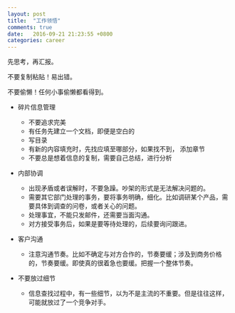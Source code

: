 ```yaml
---
layout: post
title:  "工作领悟"
comments: true
date:   2016-09-21 21:23:55 +0800
categories: career
---
```


先思考，再汇报。

不要复制粘贴！易出错。

不要偷懒！任何小事偷懒都看得到。

+ 碎片信息管理
    - 不要追求完美
    - 有任务先建立一个文档，即便是空白的
    - 写目录
    - 有新的内容填充时，先找应填至哪部分，如果找不到， 添加章节
    - 不要总是想着信息的复制，需要自己总结，进行分析

+ 内部协调
    - 出现矛盾或者误解时，不要急躁。吵架的形式是无法解决问题的。
    - 需要其它部门处理的事务，要将事务明确，细化。比如调研某个产品，需要具体到调查的问卷，或者关心的问题。
    - 处理事宜，不能只发邮件，还需要当面沟通。
    - 对方接受事务后，如果是要等待处理的，后续要询问跟进。
    
+ 客户沟通
    - 注意沟通节奏。比如不确定与对方合作的，节奏要缓；涉及到商务价格的，节奏要缓。即使真的很着急也要缓。把握一个整体节奏。

+ 不要放过细节
    - 信息查找过程中，有一些细节，以为不是主流的不重要。但是往往这样，可能就放过了一个竞争对手。
